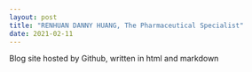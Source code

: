 ```yaml
---
layout: post
title: "RENHUAN DANNY HUANG, The Pharmaceutical Specialist"
date: 2021-02-11
---
```


Blog site hosted by Github, written in html and markdown

